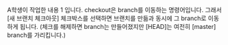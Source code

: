 A학생이 작업한 내용 1 입니다.
checkout은 branch를 이동하는 명령어입니다.
그래서 [새 브랜치 체크아웃] 체크박스를 선택하면 브랜치를
만듦과 동시에 그 branch로 이동하게 됩니다.
(체크를 해제하면 branch는 만들어졌지만 [HEAD]는 여전히
[master] branch를 가리킵니다.)
